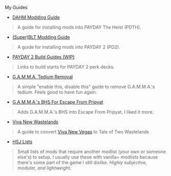 
My Guides

- [DAHM Modding Guide](./dahminstall)
> A guide for installing mods into PAYDAY The Heist (PDTH).
- [(Super)BLT Modding Guide](./bltinstall)
> A guide for installing mods into PAYDAY 2 (PD2).
- [PAYDAY 2 Build Guides (WIP)](./pd2-build-starts)
> Links to build starts for PAYDAY 2 perk decks.
- [G.A.M.M.A. Tedium Removal](./gammatediumremoval)
> A simple "enable this, disable this" guide to remove G.A.M.M.A.'s tedium. Feels good to have fun again.
- [G.A.M.M.A.'s BHS For Escape From Pripyat](./gammabhsforefp)
> Adds G.A.M.M.A.'s BHS into Escape From Pripyat, I liked it more.
- [Viva New Wastelands](./vnv-to-ttw)
> A guide to convert [Viva New Vegas](https://vivanewvegas.moddinglinked.com) to Tale of Two Wastelands
- [HSJ Lists](./hsj)
> Small lists of mods that require another modlist (your own or someone else's) to setup. I usually use these with vanilla+ modlists because there's some part of the game I still dislike. *Highly subjective, modular, and lightweight.*